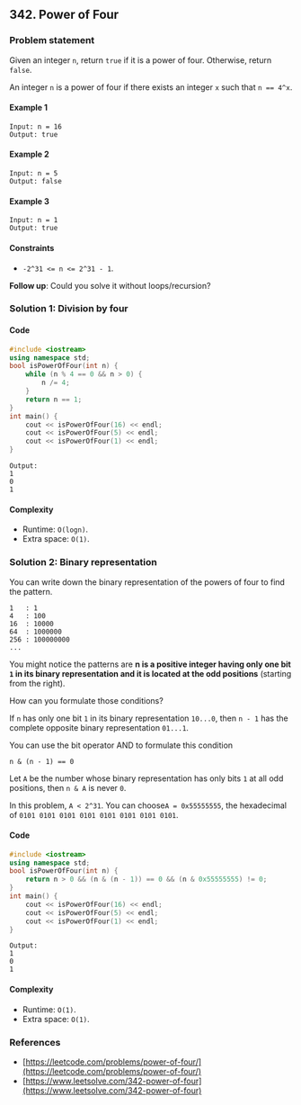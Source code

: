 ## 342. Power of Four

### Problem statement
Given an integer `n`, return `true` if it is a power of four. Otherwise, return `false`.

An integer `n` is a power of four if there exists an integer `x` such that `n == 4^x`.

 

#### Example 1
```plain
Input: n = 16
Output: true
```

#### Example 2
```plain
Input: n = 5
Output: false
```

#### Example 3
```plain
Input: n = 1
Output: true
``` 

#### Constraints

* `-2^31 <= n <= 2^31 - 1`.
 

**Follow up**: Could you solve it without loops/recursion?

### Solution 1: Division by four

#### Code
```cpp
#include <iostream>
using namespace std;
bool isPowerOfFour(int n) {
    while (n % 4 == 0 && n > 0) {
        n /= 4;
    }
    return n == 1;
}
int main() {
    cout << isPowerOfFour(16) << endl;
    cout << isPowerOfFour(5) << endl;
    cout << isPowerOfFour(1) << endl;
}
```
```plain
Output:
1
0
1
```

#### Complexity
* Runtime: `O(logn)`.
* Extra space: `O(1)`.

### Solution 2: Binary representation

You can write down the binary representation of the powers of four to find the pattern.

```plain
1   : 1
4   : 100
16  : 10000
64  : 1000000
256 : 100000000
...
```

You might notice the patterns are **n is a positive integer having only one bit `1` in its binary representation and it is located at the odd positions** (starting from the right).

How can you formulate those conditions?

If `n` has only one bit `1` in its binary representation `10...0`, then `n - 1` has the complete opposite binary representation `01...1`. 

You can use the bit operator AND to formulate this condition
```plain
n & (n - 1) == 0
``` 

Let `A` be the number whose binary representation has only bits `1` at all odd positions, then `n & A` is never `0`.

In this problem, `A < 2^31`. You can choose`A = 0x55555555`, the hexadecimal of `0101 0101 0101 0101 0101 0101 0101 0101`.

#### Code
```cpp
#include <iostream>
using namespace std;
bool isPowerOfFour(int n) {
    return n > 0 && (n & (n - 1)) == 0 && (n & 0x55555555) != 0;
}
int main() {
    cout << isPowerOfFour(16) << endl;
    cout << isPowerOfFour(5) << endl;
    cout << isPowerOfFour(1) << endl;
}
```
```plain
Output:
1
0
1
```

#### Complexity
* Runtime: `O(1)`.
* Extra space: `O(1)`.

### References
* [https://leetcode.com/problems/power-of-four/](https://leetcode.com/problems/power-of-four/)
* [https://www.leetsolve.com/342-power-of-four](https://www.leetsolve.com/342-power-of-four)
